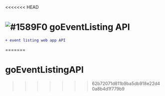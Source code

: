 <<<<<<< HEAD
# ![#1589F0](https://placehold.it/15/1589F0/000000?text=+) goEventListing API
```diff
+ event listing web app API

```

=======
# goEventListingAPI
>>>>>>> 62b72071d811b9ba5db918e22d40a8b4d1f779b9
